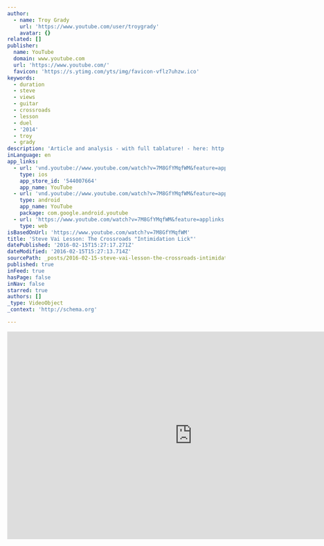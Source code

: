 ```yaml
---
author:
  - name: Troy Grady
    url: 'https://www.youtube.com/user/troygrady'
    avatar: {}
related: []
publisher:
  name: YouTube
  domain: www.youtube.com
  url: 'https://www.youtube.com/'
  favicon: 'https://s.ytimg.com/yts/img/favicon-vflz7uhzw.ico'
keywords:
  - duration
  - steve
  - views
  - guitar
  - crossroads
  - lesson
  - duel
  - '2014'
  - troy
  - grady
description: 'Article and analysis - with full tablature! - here: http://troygrady.com/2014/01/22/steve-vai-crossroads-intimidation-breakdown/ Update 12.22.2014 - The Paul Gilbert inside/outside picking lesson is up! https://www.youtube.com/watch?v=y1Na-NdRrOQ Update 11.25.2014 - The Kickstarter for our awesome guitar camera mount is now live! http://kck.st/1rex6NN Update 10.17.2014 - 275k views! Well that escalated quickly. Season 2 Episode 2 is now out!'
inLanguage: en
app_links:
  - url: 'vnd.youtube://www.youtube.com/watch?v=7M8GfYMqfWM&feature=applinks'
    type: ios
    app_store_id: '544007664'
    app_name: YouTube
  - url: 'vnd.youtube://www.youtube.com/watch?v=7M8GfYMqfWM&feature=applinks'
    type: android
    app_name: YouTube
    package: com.google.android.youtube
  - url: 'https://www.youtube.com/watch?v=7M8GfYMqfWM&feature=applinks'
    type: web
isBasedOnUrl: 'https://www.youtube.com/watch?v=7M8GfYMqfWM'
title: 'Steve Vai Lesson: The Crossroads "Intimidation Lick"'
datePublished: '2016-02-15T15:27:17.271Z'
dateModified: '2016-02-15T15:27:13.714Z'
sourcePath: _posts/2016-02-15-steve-vai-lesson-the-crossroads-intimidation-lick.md
published: true
inFeed: true
hasPage: false
inNav: false
starred: true
authors: []
_type: VideoObject
_context: 'http://schema.org'

---
```

<iframe src="https://cdn.embedly.com/widgets/media.html?src=https%3A%2F%2Fwww.youtube.com%2Fembed%2F7M8GfYMqfWM%3Ffeature%3Doembed&amp;url=https%3A%2F%2Fwww.youtube.com%2Fwatch%3Fv%3D7M8GfYMqfWM&amp;image=https%3A%2F%2Fi.ytimg.com%2Fvi%2F7M8GfYMqfWM%2Fhqdefault.jpg&amp;key=b7d04c9b404c499eba89ee7072e1c4f7&amp;type=text%2Fhtml&amp;schema=youtube" width="854" height="480" scrolling="no" frameborder="0" allowfullscreen="allowfullscreen" style=""></iframe>